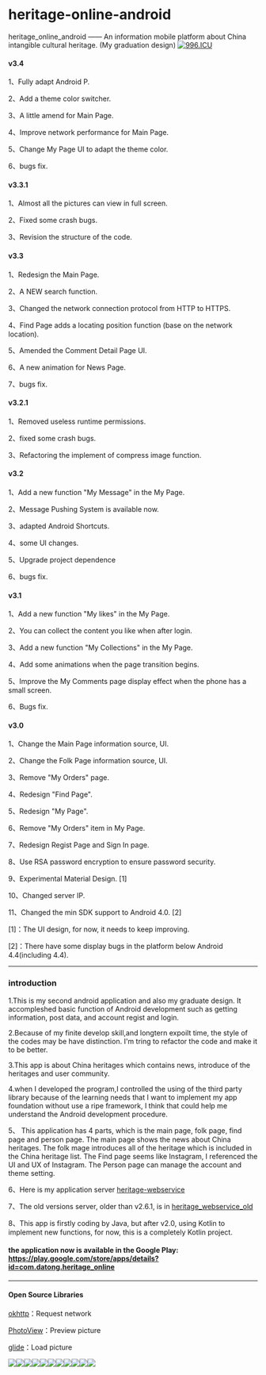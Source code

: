 
# heritage-online-android

heritage_online_android —— An information mobile platform about China intangible cultural heritage. (My graduation design)
[![996.ICU](https://img.shields.io/badge/link-996.icu-red.svg)](https://996.icu) 
#### v3.4 <br>

1、Fully adapt Android P.

2、Add a theme color switcher. 

3、A little amend for Main Page. 

4、Improve network performance for Main Page. 

5、Change My Page UI to adapt the theme color. 

6、bugs fix.

#### v3.3.1 <br>

1、Almost all the pictures can view in full screen. 

2、Fixed some crash bugs.

3、Revision the structure of the code.

#### v3.3 <br>

1、Redesign the Main Page.

2、A NEW search function.

3、Changed the network connection protocol from HTTP to HTTPS. 

4、Find Page adds a locating position function (base on the network location).

5、Amended the Comment Detail Page UI. 

6、A new animation for News Page. 

7、bugs fix.

#### v3.2.1 <br>

1、Removed useless runtime permissions.

2、fixed some crash bugs. 

3、Refactoring the implement of compress image function. 


#### v3.2 <br>

1、Add a new function "My Message" in the My Page. 

2、Message Pushing System is available now. 

3、adapted Android Shortcuts. 

4、some UI changes. 

5、Upgrade project dependence 

6、bugs fix.


#### v3.1 <br>

1、Add a new function "My likes" in the My Page.

2、You can collect the content you like when after login.  

3、Add a new function "My Collections" in the My Page.

4、Add some animations when the page transition begins. 

5、Improve the My Comments page display effect when the phone has a small screen. 

6、Bugs fix. 


#### v3.0 <br>

1、Change the Main Page information source, UI. 

2、Change the Folk Page information source, UI.

3、Remove "My Orders" page. 

4、Redesign "Find Page". 

5、Redesign "My Page". 

6、Remove "My Orders" item in My Page. 

7、Redesign Regist Page and Sign In page. 

8、Use RSA password encryption to ensure password security.

9、Experimental Material Design. [1]

10、Changed server IP. 

11、Changed the min SDK support to Android 4.0. [2]

  
[1]：The UI design, for now, it needs to keep improving. 

[2]：There have some display bugs in the platform below Android 4.4(including 4.4).
  

___

### introduction

1.This is my second android application and also my graduate design. It accompleshed basic function of Android development such as getting information, post data, and account regist and login.

  

2.Because of my finite develop skill,and longtern expoilt time, the style of the codes may be have distinction. I'm tring to refactor the code and make it to be better.

  

3.This app is about China heritages which contains news, introduce of the heritages and user community.

  

4.when I developed the program,I controlled the using of the third party library because of the learning needs that I want to implement my app foundation without use a ripe framework, I think that could help me understand the Android development procedure.

  

5、 This application has 4 parts, which is the main page, folk page, find page and person page. The main page shows the news about China heritages. The folk mage introduces all of the heritage which is included in the China heritage list. The Find page seems like Instagram, I referenced the UI and UX of Instagram. The Person page can manage the account and theme setting.



6、Here is my application server [heritage-webservice](https://github.com/sunkaiiii/heritage_webservice )



7、The old versions server, older than v2.6.1, is in [heritage_webservice_old](https://github.com/sunkaiiii/heritage_webservice_old)


  
8、This app is firstly coding by Java, but after v2.0, using Kotlin to implement new functions, for now, this is a completely Kotlin project.

  
  

#### the application now is available in the Google Play: https://play.google.com/store/apps/details?id=com.datong.heritage_online

  
  

___

#### Open Source Libraries



[okhttp](https://github.com/square/okhttp)：Request network

  

[PhotoView](https://github.com/chrisbanes/PhotoView)：Preview picture



[glide](https://github.com/bumptech/glide)：Load picture

  
  
  

![](https://sunkaiiii.github.io/docs/images/1.png)![](https://sunkaiiii.github.io/docs/images/2.png)![](https://sunkaiiii.github.io/docs/images/3.png)![](https://sunkaiiii.github.io/docs/images/11.png)![](https://sunkaiiii.github.io/docs/images/4.png)![](https://sunkaiiii.github.io/docs/images/5.png)![](https://sunkaiiii.github.io/docs/images/6.png)![](https://sunkaiiii.github.io/docs/images/7.png)![](https://sunkaiiii.github.io/docs/images/8.png)![](https://sunkaiiii.github.io/docs/images/9.png)![](https://sunkaiiii.github.io/docs/images/10.png)
